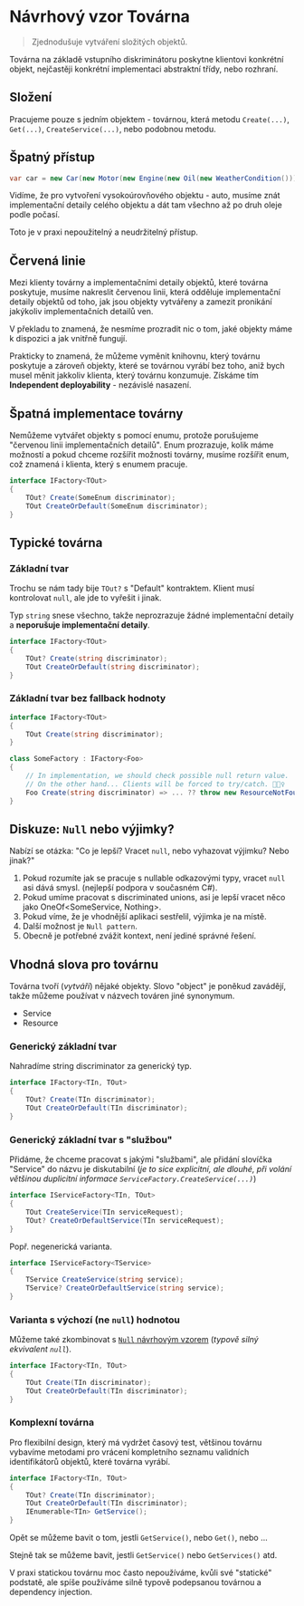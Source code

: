 # Návrhový vzor Továrna

> Zjednodušuje vytváření složitých objektů.

Továrna na základě vstupního diskriminátoru poskytne klientovi konkrétní objekt, nejčastěji konkrétní implementaci abstraktní třídy, nebo rozhraní.

## Složení

Pracujeme pouze s jedním objektem - továrnou, která metodu `Create(...)`, `Get(...)`, `CreateService(...)`, nebo podobnou metodu.

## Špatný přístup

```csharp
var car = new Car(new Motor(new Engine(new Oil(new WeatherCondition()))));
```

Vidíme, že pro vytvoření vysokoúrovňového objektu - auto, musíme znát implementační detaily celého objektu a dát tam všechno až po druh oleje podle počasí.

Toto je v praxi nepoužitelný a neudržitelný přístup.

## Červená linie

Mezi klienty továrny a implementačními detaily objektů, které továrna poskytuje, musíme nakreslit červenou linii, která odděluje implementační detaily objektů od toho, jak jsou objekty vytvářeny a zamezit pronikání jakýkoliv implementačních detailů ven.

V překladu to znamená, že nesmíme prozradit nic o tom, jaké objekty máme k dispozici a jak vnitřně fungují.

Prakticky to znamená, že můžeme vyměnit knihovnu, který továrnu poskytuje a zároveň objekty, které se továrnou vyrábí bez toho, aniž bych musel měnit jakkoliv klienta, který továrnu konzumuje. Získáme tím **Independent deployability** - nezávislé nasazení.

## Špatná implementace továrny

Nemůžeme vytvářet objekty s pomocí enumu, protože porušujeme "červenou linii implementačních detailů". Enum prozrazuje, kolik máme možností a pokud chceme rozšířit možnosti továrny, musíme rozšířit enum, což znamená i klienta, který s enumem pracuje.

```csharp
interface IFactory<TOut>
{
    TOut? Create(SomeEnum discriminator);
    TOut CreateOrDefault(SomeEnum discriminator);
}
```

## Typické továrna

### Základní tvar

Trochu se nám tady bije `TOut?` s "Default" kontraktem. Klient musí kontrolovat `null`, ale jde to vyřešit i jinak.

Typ `string` snese všechno, takže neprozrazuje žádné implementační detaily a **neporušuje implementační detaily**.

```csharp
interface IFactory<TOut>
{
    TOut? Create(string discriminator);
    TOut CreateOrDefault(string discriminator);
}
```

### Základní tvar bez fallback hodnoty

```csharp
interface IFactory<TOut>
{
    TOut Create(string discriminator);
}

class SomeFactory : IFactory<Foo>
{
    // In implementation, we should check possible null return value.
    // On the other hand... Clients will be forced to try/catch. 🤷🏿‍♀️
    Foo Create(string discriminator) => ... ?? throw new ResourceNotFoundException();
}
```

## Diskuze: `Null` nebo výjimky?

Nabízí se otázka: "Co je lepší? Vracet `null`, nebo vyhazovat výjimku? Nebo jinak?"

1. Pokud rozumíte jak se pracuje s nullable odkazovými typy, vracet `null` asi dává smysl. (nejlepší podpora v současném C#).
2. Pokud umíme pracovat s discriminated unions, asi je lepší vracet něco jako OneOf<SomeService, Nothing>.
3. Pokud víme, že je vhodnější aplikaci sestřelil, výjimka je na místě.
4. Další možnost je `Null pattern`.
5. Obecně je potřebné zvážit kontext, není jediné správné řešení.

## Vhodná slova pro továrnu

Továrna tvoří (_vytváří_) nějaké objekty. Slovo "object" je poněkud zavádějí, takže můžeme používat v názvech továren jiné synonymum.

* Service
* Resource

### Generický základní tvar

Nahradíme string discriminator za generický typ.

```csharp
interface IFactory<TIn, TOut>
{
    TOut? Create(TIn discriminator);
    TOut CreateOrDefault(TIn discriminator);
}
```

### Generický základní tvar s "službou"

Přidáme, že chceme pracovat s jakými "službami", ale přidání slovíčka "Service" do názvu je diskutabilní (_je to sice explicitní, ale dlouhé, při volání většinou duplicitní informace `ServiceFactory.CreateService(...)`_)

```csharp
interface IServiceFactory<TIn, TOut>
{
    TOut CreateService(TIn serviceRequest);
    TOut? CreateOrDefaultService(TIn serviceRequest);
}
```

Popř. negenerická varianta.

```csharp
interface IServiceFactory<TService>
{
    TService CreateService(string service);
    TService? CreateOrDefaultService(string service);
}
```

### Varianta s výchozí (ne `null`) hodnotou

Můžeme také zkombinovat s [`Null` návrhovým vzorem](https://en.wikipedia.org/wiki/Null_object_pattern) (_typově silný ekvivalent `null`_).

```csharp
interface IFactory<TIn, TOut>
{
    TOut Create(TIn discriminator);
    TOut CreateOrDefault(TIn discriminator);
}
```

### Komplexní továrna

Pro flexibilní design, který má vydržet časový test, většinou továrnu vybavíme metodami pro vrácení kompletního seznamu validních identifikátorů objektů, které továrna vyrábí.

```csharp
interface IFactory<TIn, TOut>
{
    TOut? Create(TIn discriminator);
    TOut CreateOrDefault(TIn discriminator);
    IEnumerable<TIn> GetService();
}
```

Opět se můžeme bavit o tom, jestli `GetService()`, nebo `Get()`, nebo ...

Stejně tak se můžeme bavit, jestli `GetService()` nebo `GetServices()` atd.

V praxi statickou továrnu moc často nepoužíváme, kvůli své "statické" podstatě, ale spíše používáme silně typově podepsanou továrnou a dependency injection.
